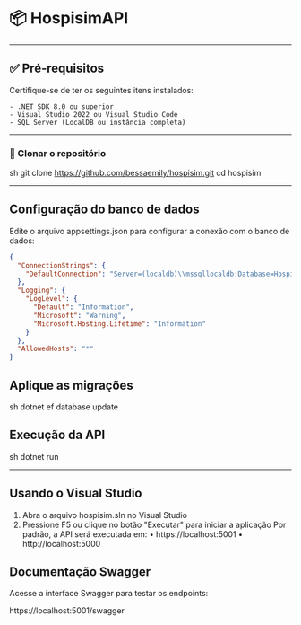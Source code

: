 # 📦 HospisimAPI

---

## ✅ Pré-requisitos

Certifique-se de ter os seguintes itens instalados:

	- .NET SDK 8.0 ou superior
	- Visual Studio 2022 ou Visual Studio Code
	- SQL Server (LocalDB ou instância completa)
---
### 🔁 Clonar o repositório

sh
git clone https://github.com/bessaemily/hospisim.git
cd hospisim

---

## Configuração do banco de dados

Edite o arquivo appsettings.json para configurar a conexão com o banco de dados:

```json 
{
  "ConnectionStrings": {
    "DefaultConnection": "Server=(localdb)\\mssqllocaldb;Database=HospiSim;Trusted_Connection=True;MultipleActiveResultSets=true"
  },
  "Logging": {
    "LogLevel": {
      "Default": "Information",
      "Microsoft": "Warning",
      "Microsoft.Hosting.Lifetime": "Information"
    }
  },
  "AllowedHosts": "*"
}
```

## Aplique as migrações

sh 
dotnet ef database update

## Execução da API

sh
dotnet run

-------------

## Usando o Visual Studio

1.	Abra o arquivo hospisim.sln no Visual Studio
2.	Pressione F5 ou clique no botão "Executar" para iniciar a aplicação
Por padrão, a API será executada em:
•	https://localhost:5001
•	http://localhost:5000

## Documentação Swagger
Acesse a interface Swagger para testar os endpoints:

https://localhost:5001/swagger
